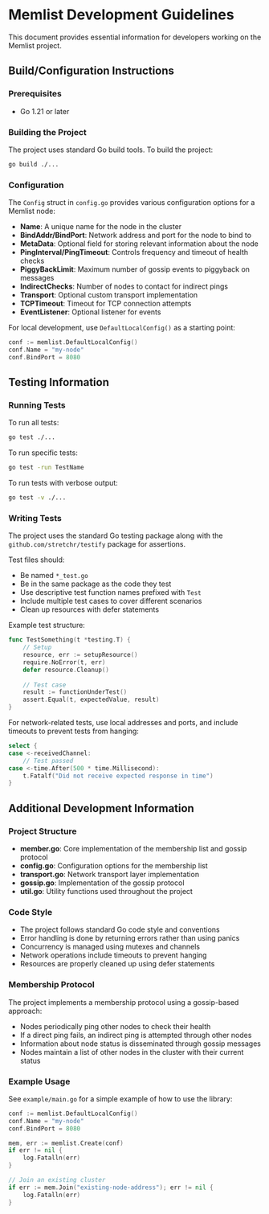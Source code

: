 # Memlist Development Guidelines

This document provides essential information for developers working on the Memlist project.

## Build/Configuration Instructions

### Prerequisites
- Go 1.21 or later

### Building the Project
The project uses standard Go build tools. To build the project:

```bash
go build ./...
```

### Configuration
The `Config` struct in `config.go` provides various configuration options for a Memlist node:

- **Name**: A unique name for the node in the cluster
- **BindAddr/BindPort**: Network address and port for the node to bind to
- **MetaData**: Optional field for storing relevant information about the node
- **PingInterval/PingTimeout**: Controls frequency and timeout of health checks
- **PiggyBackLimit**: Maximum number of gossip events to piggyback on messages
- **IndirectChecks**: Number of nodes to contact for indirect pings
- **Transport**: Optional custom transport implementation
- **TCPTimeout**: Timeout for TCP connection attempts
- **EventListener**: Optional listener for events

For local development, use `DefaultLocalConfig()` as a starting point:

```go
conf := memlist.DefaultLocalConfig()
conf.Name = "my-node"
conf.BindPort = 8080
```

## Testing Information

### Running Tests
To run all tests:

```bash
go test ./...
```

To run specific tests:

```bash
go test -run TestName
```

To run tests with verbose output:

```bash
go test -v ./...
```

### Writing Tests
The project uses the standard Go testing package along with the `github.com/stretchr/testify` package for assertions.

Test files should:
- Be named `*_test.go`
- Be in the same package as the code they test
- Use descriptive test function names prefixed with `Test`
- Include multiple test cases to cover different scenarios
- Clean up resources with defer statements

Example test structure:

```go
func TestSomething(t *testing.T) {
    // Setup
    resource, err := setupResource()
    require.NoError(t, err)
    defer resource.Cleanup()
    
    // Test case
    result := functionUnderTest()
    assert.Equal(t, expectedValue, result)
}
```

For network-related tests, use local addresses and ports, and include timeouts to prevent tests from hanging:

```go
select {
case <-receivedChannel:
    // Test passed
case <-time.After(500 * time.Millisecond):
    t.Fatalf("Did not receive expected response in time")
}
```

## Additional Development Information

### Project Structure
- **member.go**: Core implementation of the membership list and gossip protocol
- **config.go**: Configuration options for the membership list
- **transport.go**: Network transport layer implementation
- **gossip.go**: Implementation of the gossip protocol
- **util.go**: Utility functions used throughout the project

### Code Style
- The project follows standard Go code style and conventions
- Error handling is done by returning errors rather than using panics
- Concurrency is managed using mutexes and channels
- Network operations include timeouts to prevent hanging
- Resources are properly cleaned up using defer statements

### Membership Protocol
The project implements a membership protocol using a gossip-based approach:
- Nodes periodically ping other nodes to check their health
- If a direct ping fails, an indirect ping is attempted through other nodes
- Information about node status is disseminated through gossip messages
- Nodes maintain a list of other nodes in the cluster with their current status

### Example Usage
See `example/main.go` for a simple example of how to use the library:

```go
conf := memlist.DefaultLocalConfig()
conf.Name = "my-node"
conf.BindPort = 8080

mem, err := memlist.Create(conf)
if err != nil {
    log.Fatalln(err)
}

// Join an existing cluster
if err := mem.Join("existing-node-address"); err != nil {
    log.Fatalln(err)
}
```
